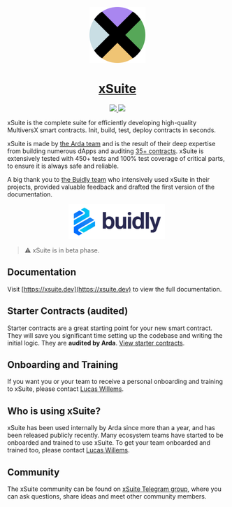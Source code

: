<a href="https://xsuite.dev">
  <p align="center">
    <img src="./Logo.png" height="128">
  </p>
</a>
<h1 align="center">
  <a href="https://xsuite.dev">
    xSuite
  </a>
</h1>

<p align="center">
  <a href="https://arda.run">
    <img src="https://img.shields.io/badge/MADE%20BY%20ARDA-000000.svg?style=for-the-badge">
  </a>
  <a href="https://t.me/xSuite_js">
    <img src="https://img.shields.io/badge/Join%20on%20telegram-blue.svg?style=for-the-badge&logo=Telegram&logoColor=ffffff">
  </a>
</p>

xSuite is the complete suite for efficiently developing high-quality MultiversX smart contracts. Init, build, test, deploy contracts in seconds.

xSuite is made by [the Arda team](https://arda.run) and is the result of their deep expertise from building numerous dApps and auditing [35+ contracts](https://arda.run/audits). xSuite is extensively tested with 450+ tests and 100% test coverage of critical parts, to ensure it is always safe and reliable.

A big thank you to [the Buidly team](https://twitter.com/buidly_) who intensively used xSuite in their projects, provided valuable feedback and drafted the first version of the documentation.

<a href="https://twitter.com/buidly_">
  <p align="center">
    <img src="./docs/public/Buidly.png" />
  </p>
</a>

> :warning: xSuite is in beta phase.

## Documentation

Visit [https://xsuite.dev](https://xsuite.dev) to view the full documentation.

## Starter Contracts (audited)

Starter contracts are a great starting point for your new smart contract. They will save you significant time setting up the codebase and writing the initial logic. They are **audited by Arda**. [View starter contracts](https://xsuite.dev/initialize-contract).

## Onboarding and Training

If you want you or your team to receive a personal onboarding and training to xSuite, please contact [Lucas Willems](https://t.me/LucasWillems).

## Who is using xSuite?

xSuite has been used internally by Arda since more than a year, and has been released publicly recently. Many ecosystem teams have started to be onboarded and trained to use xSuite. To get your team onboarded and trained too, please contact [Lucas Willems](https://t.me/LucasWillems).

## Community

The xSuite community can be found on [xSuite Telegram group](https://t.me/xSuite_js), where you can ask questions, share ideas and meet other community members.
